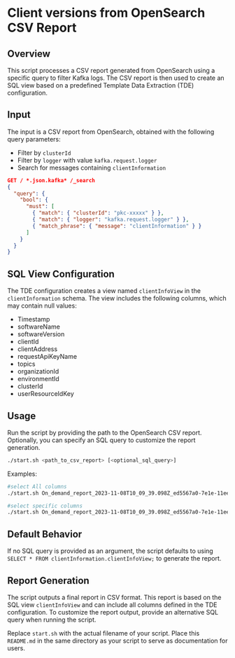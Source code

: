 # Client versions from OpenSearch CSV Report 

## Overview
This script processes a CSV report generated from OpenSearch using a specific query to filter Kafka logs. The CSV report is then used to create an SQL view based on a predefined Template Data Extraction (TDE) configuration.

## Input
The input is a CSV report from OpenSearch, obtained with the following query parameters:
- Filter by `clusterId`
- Filter by `logger` with value `kafka.request.logger`
- Search for messages containing `clientInformation`

```json
GET / *.json.kafka* /_search
{
  "query": {
    "bool": {
      "must": [
        { "match": { "clusterId": "pkc-xxxxx" } },
        { "match": { "logger": "kafka.request.logger" } },
        { "match_phrase": { "message": "clientInformation" } }
      ]
    }
  }
}
```

## SQL View Configuration
The TDE configuration creates a view named `clientInfoView` in the `clientInformation` schema. The view includes the following columns, which may contain null values:
- Timestamp
- softwareName
- softwareVersion
- clientId
- clientAddress
- requestApiKeyName
- topics
- organizationId
- environmentId
- clusterId
- userResourceIdKey

## Usage
Run the script by providing the path to the OpenSearch CSV report. Optionally, you can specify an SQL query to customize the report generation.

```bash
./start.sh <path_to_csv_report> [<optional_sql_query>]
```
Examples:

```bash
#select All columns
./start.sh On_demand_report_2023-11-08T10_09_39.098Z_ed5567a0-7e1e-11ee-94b9-ff90b7753c4f.csv 
```

```bash
#select specific columns
./start.sh On_demand_report_2023-11-08T10_09_39.098Z_ed5567a0-7e1e-11ee-94b9-ff90b7753c4f.csv "select distinct userResourceIdKey, clientId, softwareName, softwareVersion from clientInformation.clientInfoView;"
```


## Default Behavior
If no SQL query is provided as an argument, the script defaults to using `SELECT * FROM clientInformation.clientInfoView;` to generate the report.

## Report Generation
The script outputs a final report in CSV format. This report is based on the SQL view `clientInfoView` and can include all columns defined in the TDE configuration. To customize the report output, provide an alternative SQL query when running the script.

Replace `start.sh` with the actual filename of your script. Place this `README.md` in the same directory as your script to serve as documentation for users.
